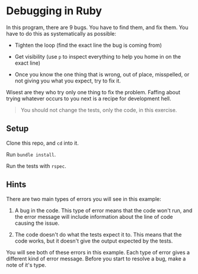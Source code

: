 # Debugging in Ruby

In this program, there are 9 bugs. You have to find them, and fix them. You have to do this as systematically as possible:

- Tighten the loop (find the exact line the bug is coming from)

- Get visibility (use `p` to inspect everything to help you home in on the exact line)

- Once you know the one thing that is wrong, out of place, misspelled, or not giving you what you expect, try to fix it.

Wisest are they who try only one thing to fix the problem. Faffing about trying whatever occurs to you next is a recipe for development hell.

> You should not change the tests, only the code, in this exercise.

## Setup

Clone this repo, and `cd` into it.

Run `bundle install`.

Run the tests with `rspec`.

## Hints

There are two main types of errors you will see in this example:

1. A bug in the code. This type of error means that the code won't run, and the error message will include information about the line of code causing the issue.

2. The code doesn't do what the tests expect it to. This means that the code works, but it doesn't give the output expected by the tests.

You will see both of these errors in this example. Each type of error gives a different kind of error message. Before you start to resolve a bug, make a note of it's type.
